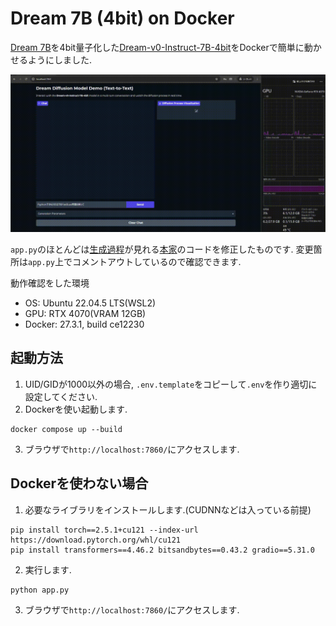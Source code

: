 # Dream 7B (4bit) on Docker

[Dream 7B](https://github.com/HKUNLP/Dream)を4bit量子化した[Dream-v0-Instruct-7B-4bit](https://huggingface.co/Rainnighttram/Dream-7B-bnb-4bit)をDockerで簡単に動かせるようにしました.

![demo](./demo.gif)

`app.py`のほとんどは[生成過程](https://huggingface.co/spaces/multimodalart/Dream)が見れる[本家](https://github.com/atsuyaide/Dream-4bit/blob/main/app.py)のコードを修正したものです.
変更箇所は`app.py`上でコメントアウトしているので確認できます.

動作確認をした環境

- OS: Ubuntu 22.04.5 LTS(WSL2)
- GPU: RTX 4070(VRAM 12GB)
- Docker: 27.3.1, build ce12230

## 起動方法

1. UID/GIDが1000以外の場合, `.env.template`をコピーして`.env`を作り適切に設定してください.
2. Dockerを使い起動します.

```shell
docker compose up --build
```

3. ブラウザで`http://localhost:7860/`にアクセスします.

## Dockerを使わない場合

1. 必要なライブラリをインストールします.(CUDNNなどは入っている前提)

```shell
pip install torch==2.5.1+cu121 --index-url https://download.pytorch.org/whl/cu121
pip install transformers==4.46.2 bitsandbytes==0.43.2 gradio==5.31.0
```

2. 実行します.

```shell
python app.py
```

3. ブラウザで`http://localhost:7860/`にアクセスします.
